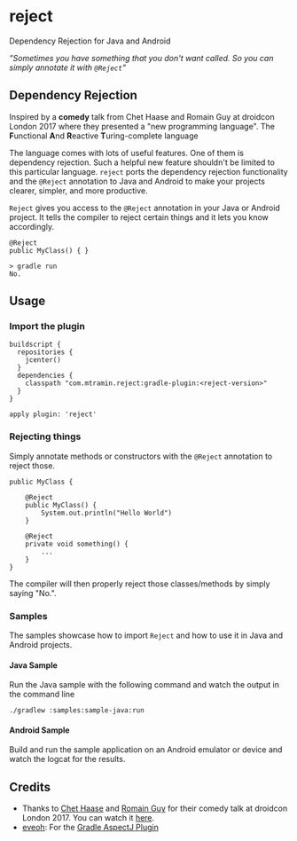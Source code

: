 # reject

Dependency Rejection for Java and Android

_"Sometimes you have something that you don't want called. So you can simply annotate it with `@Reject`"_

## Dependency Rejection

Inspired by a **comedy** talk from Chet Haase and Romain Guy at droidcon London 2017 where they presented
a "new programming language". The **F**unctional **A**nd **R**eactive **T**uring-complete language

The language comes with lots of useful features. One of them is dependency rejection. Such a helpful new feature shouldn't be limited to this particular language.
`reject` ports the dependency rejection functionality and the `@Reject` annotation to Java and Android to make your projects clearer,
simpler, and more productive.

`Reject` gives you access to the `@Reject` annotation in your Java or Android project. It tells the compiler to reject certain things and it lets you
know accordingly.

```
@Reject
public MyClass() { }

> gradle run
No.
```


## Usage

### Import the plugin

```
buildscript {
  repositories {
    jcenter()
  }
  dependencies {
    classpath "com.mtramin.reject:gradle-plugin:<reject-version>"
  }
}

apply plugin: 'reject'

```

### Rejecting things

Simply annotate methods or constructors with the `@Reject` annotation to reject those.

```
public MyClass {

    @Reject
    public MyClass() {
        System.out.println("Hello World")
    }

    @Reject
    private void something() {
        ...
    }
}
```

The compiler will then properly reject those classes/methods by simply saying "No.".

### Samples

The samples showcase how to import `Reject` and how to use it in Java and Android projects.

#### Java Sample

Run the Java sample with the following command and watch the output in the command line

`./gradlew :samples:sample-java:run`

#### Android Sample

Build and run the sample application on an Android emulator or device and watch the logcat for the results.


## Credits
- Thanks to [Chet Haase](https://twitter.com/chethaase) and [Romain Guy](https://twitter.com/romainguy) for their comedy talk at droidcon London 2017. You can watch it
[here](https://skillsmatter.com/skillscasts/10764-looking-forward-to-chet-haase-and-romain-guy-comedy-talk).
- [eveoh](https://github.com/eveoh): For the [Gradle AspectJ Plugin](https://github.com/eveoh/gradle-aspectj)
